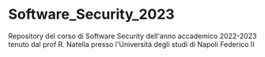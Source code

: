 # Software_Security_2023
 Repository del corso di Software Security dell'anno accademico 2022-2023 tenuto dal prof R. Natella presso l'Università degli studi di Napoli Federico II
